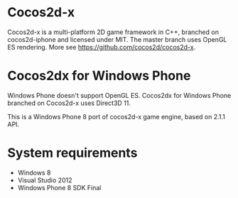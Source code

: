 Cocos2d-x 
=============
Cocos2d-x is a multi-platform 2D game framework in C++, branched on cocos2d-iphone and licensed under MIT. The master branch uses OpenGL ES rendering. More see https://github.com/cocos2d/cocos2d-x.      


Cocos2dx for Windows Phone
=============
Windows Phone doesn't support OpenGL ES. Cocos2dx for Windows Phone branched on Cocos2d-x uses Direct3D 11. 

This is a Windows Phone 8 port of cocos2d-x game engine, based on 2.1.1 API.

System requirements
===================

- Windows 8 
- Visual Studio 2012
- Windows Phone 8 SDK Final

